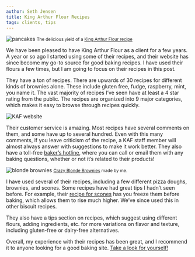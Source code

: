 ```yaml
---
author: Seth Jensen
title: King Arthur Flour Recipes
tags: clients, tips
---
```


<img src="/blog/2018/03/26/king-arthur-flour-recipes/pancakes.jpg" alt="pancakes" />
<small>The delicious yield of a <a href="https://www.kingarthurflour.com/recipes/simply-perfect-pancakes-recipe">King Arthur Flour recipe</a></small>

We have been pleased to have King Arthur Flour as a client for a few years. A year or so ago I started using some of their recipes, and their website has since become my go-to source for good baking recipes. I have used their flours a few times, but I am going to focus on their recipes in this post.

They have a ton of recipes. There are upwards of 30 recipes for different kinds of brownies alone. These include gluten free, fudge, raspberry, mint, you name it. The vast majority of recipes I’ve seen have at least a 4 star rating from the public. The recipes are organized into 9 major categories, which makes it easy to browse through recipes quickly.

<img src="/blog/2018/03/26/king-arthur-flour-recipes/king-arthur-flour.jpg" alt="KAF website" />

Their customer service is amazing. Most recipes have several comments on them, and some have up to several hundred. Even with this many comments, if you leave criticism of the recipe, a KAF staff member will almost always answer with suggestions to make it work better. They also have a toll-free [baker’s hotline](https://www.kingarthurflour.com/bakers-hotline/), where you can call or email them with any baking questions, whether or not it’s related to their products!

<img src="/blog/2018/03/26/king-arthur-flour-recipes/brownies.jpg" alt="blonde brownies" />
<small><a href="https://www.kingarthurflour.com/recipes/crazy-blonde-brownies-recipe">Crazy Blonde Brownies</a> made by me.</small>

I have used several of their recipes, including a few different pizza doughs, brownies, and scones. Some recipes have had great tips I hadn’t seen before. For example, their [recipe for scones](https://www.kingarthurflour.com/recipes/scones-recipe) has you freeze them before baking, which allows them to rise much higher. We’ve since used this in other biscuit recipes.

They also have a tips section on recipes, which suggest using different flours, adding ingredients, etc. for more variations on flavor and texture, including gluten-free or dairy-free alternatives.

Overall, my experience with their recipes has been great, and I recommend it to anyone looking for a good baking site. [Take a look for yourself!](https://www.kingarthurflour.com/recipes/)
